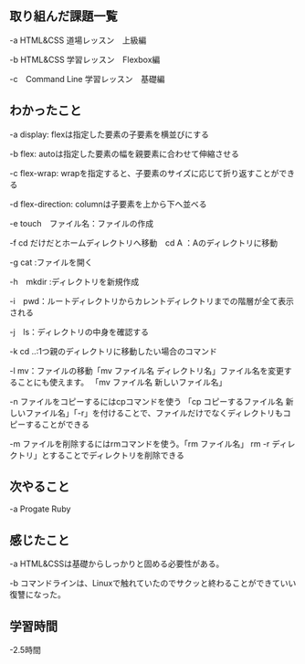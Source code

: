 ## 取り組んだ課題一覧  
-a  HTML&CSS 道場レッスン　上級編

-b  HTML&CSS 学習レッスン　Flexbox編

-c　Command Line 学習レッスン　基礎編
## わかったこと
-a  display: flexは指定した要素の子要素を横並びにする

-b  flex: autoは指定した要素の幅を親要素に合わせて伸縮させる

-c  flex-wrap: wrapを指定すると、子要素のサイズに応じて折り返すことができる

-d  flex-direction: columnは子要素を上から下へ並べる

-e  touch　ファイル名：ファイルの作成

-f  cd だけだとホームディレクトリへ移動　cd A ：Aのディレクトリに移動

-g  cat :ファイルを開く

-h　mkdir :ディレクトリを新規作成

-i　pwd：ルートディレクトリからカレントディレクトリまでの階層が全て表示される

-j　ls：ディレクトリの中身を確認する

-k  cd ..:1つ親のディレクトリに移動したい場合のコマンド

-l  mv：ファイルの移動「mv ファイル名 ディレクトリ名」ファイル名を変更することにも使えます。
「mv ファイル名 新しいファイル名」

-n  ファイルをコピーするにはcpコマンドを使う
「cp コピーするファイル名 新しいファイル名」「-r」を付けることで、ファイルだけでなくディレクトリもコピーすることができる

-m  ファイルを削除するにはrmコマンドを使う。「rm ファイル名」 rm -r ディレクトリ」とすることでディレクトリを削除できる

## 次やること
-a  Progate Ruby

## 感じたこと
-a  HTML&CSSは基礎からしっかりと固める必要性がある。

-b  コマンドラインは、Linuxで触れていたのでサクッと終わることができていい復讐になった。
## 学習時間
-2.5時間
